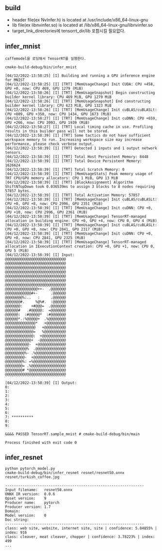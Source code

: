## build
- header file(ex NvInfer.h) is located at /usr/include/x86_64-linux-gnu 
- lib file(ex libnvinfer.so) is located at /lib/x86_64-linux-gnu/libnvinfer.so
- target_link_directories에 tensorrt_dir/lib 포함시킬 필요없다.

## infer_mnist
    caffemodel을 로딩해서 TensorRT를 실행한다. 

    cmake-build-debug/bin/infer_mnist

    [04/12/2022-13:58:25] [I] Building and running a GPU inference engine for MNIST
    [04/12/2022-13:58:25] [I] [TRT] [MemUsageChange] Init CUDA: CPU +458, GPU +0, now: CPU 469, GPU 1279 (MiB)
    [04/12/2022-13:58:26] [I] [TRT] [MemUsageSnapshot] Begin constructing builder kernel library: CPU 469 MiB, GPU 1279 MiB
    [04/12/2022-13:58:26] [I] [TRT] [MemUsageSnapshot] End constructing builder kernel library: CPU 623 MiB, GPU 1323 MiB
    [04/12/2022-13:58:26] [I] [TRT] [MemUsageChange] Init cuBLAS/cuBLASLt: CPU +809, GPU +350, now: CPU 1434, GPU 1673 (MiB)
    [04/12/2022-13:58:27] [I] [TRT] [MemUsageChange] Init cuDNN: CPU +659, GPU +266, now: CPU 2093, GPU 1939 (MiB)
    [04/12/2022-13:58:27] [I] [TRT] Local timing cache in use. Profiling results in this builder pass will not be stored.
    [04/12/2022-13:58:39] [I] [TRT] Some tactics do not have sufficient workspace memory to run. Increasing workspace size may increase performance, please check verbose output.
    [04/12/2022-13:58:39] [I] [TRT] Detected 1 inputs and 1 output network tensors.
    [04/12/2022-13:58:39] [I] [TRT] Total Host Persistent Memory: 8448
    [04/12/2022-13:58:39] [I] [TRT] Total Device Persistent Memory: 1626624
    [04/12/2022-13:58:39] [I] [TRT] Total Scratch Memory: 0
    [04/12/2022-13:58:39] [I] [TRT] [MemUsageStats] Peak memory usage of TRT CPU/GPU memory allocators: CPU 1 MiB, GPU 13 MiB
    [04/12/2022-13:58:39] [I] [TRT] [BlockAssignment] Algorithm ShiftNTopDown took 0.036539ms to assign 3 blocks to 8 nodes requiring 57857 bytes.
    [04/12/2022-13:58:39] [I] [TRT] Total Activation Memory: 57857
    [04/12/2022-13:58:39] [I] [TRT] [MemUsageChange] Init cuBLAS/cuBLASLt: CPU +0, GPU +8, now: CPU 2996, GPU 2351 (MiB)
    [04/12/2022-13:58:39] [I] [TRT] [MemUsageChange] Init cuDNN: CPU +0, GPU +10, now: CPU 2996, GPU 2361 (MiB)
    [04/12/2022-13:58:39] [I] [TRT] [MemUsageChange] TensorRT-managed allocation in building engine: CPU +0, GPU +4, now: CPU 0, GPU 4 (MiB)
    [04/12/2022-13:58:39] [I] [TRT] [MemUsageChange] Init cuBLAS/cuBLASLt: CPU +0, GPU +8, now: CPU 2841, GPU 2317 (MiB)
    [04/12/2022-13:58:39] [I] [TRT] [MemUsageChange] Init cuDNN: CPU +0, GPU +8, now: CPU 2841, GPU 2325 (MiB)
    [04/12/2022-13:58:39] [I] [TRT] [MemUsageChange] TensorRT-managed allocation in IExecutionContext creation: CPU +0, GPU +1, now: CPU 0, GPU 5 (MiB)
    [04/12/2022-13:58:39] [I] Input:
    @@@@@@@@@@@@@@@@@@@@@@@@@@@@
    @@@@@@@@@@@@@@@@@@@@@@@@@@@@
    @@@@@@@@@@@@@@@@@@@@@@@@@@@@
    @@@@@@@@@@@@@@@@@@@@@@@@@@@@
    @@@@@@@@@@@@@@@@@@@@@@@@@@@@
    @@@@@@@@@@@@@@@@@@@@@@@@@@@@
    @@@@@@@@@@@@@@@@@@@@@@@@@@@@
    @@@@@@@@@@@@@@@++-  .@@@@@@@
    @@@@@@@@@@@@#+-      .@@@@@@
    @@@@@@@@%:..   :     .@@@@@@
    @@@@@@@#.     %@%#.  :@@@@@@
    @@@@@@@:    +#@@@=  .@@@@@@@
    @@@@@@#   .#@@@@@:  =@@@@@@@
    @@@@@@:  :#@@@@@*  :#@@@@@@@
    @@@@@@*.:%@@@@@+  .%@@@@@@@@
    @@@@@@@@@@@@@@*   +@@@@@@@@@
    @@@@@@@@@@@@@@   +@@@@@@@@@@
    @@@@@@@@@@@@@=   %@@@@@@@@@@
    @@@@@@@@@@@@@:  +@@@@@@@@@@@
    @@@@@@@@@@@@+  -@@@@@@@@@@@@
    @@@@@@@@@@@-  +@@@@@@@@@@@@@
    @@@@@@@@@@%  .@@@@@@@@@@@@@@
    @@@@@@@@@%- .%@@@@@@@@@@@@@@
    @@@@@@@@@-  +@@@@@@@@@@@@@@@
    @@@@@@@@%: =%@@@@@@@@@@@@@@@
    @@@@@@@@= .%@@@@@@@@@@@@@@@@
    @@@@@@@@# *@@@@@@@@@@@@@@@@@
    @@@@@@@@@@@@@@@@@@@@@@@@@@@@

    [04/12/2022-13:58:39] [I] Output:
    0:
    1:
    2:
    3:
    4:
    5:
    6:
    7: **********
    8:
    9:

    &&&& PASSED TensorRT.sample_mnist # cmake-build-debug/bin/main

    Process finished with exit code 0


## infer_resnet

    python pytorch_model.py
    cmake-build-debug/bin/infer_resnet resnet/resnet50.onnx resnet/turkish_coffee.jpg
    
    ----------------------------------------------------------------
    Input filename:   resnet50.onnx
    ONNX IR version:  0.0.6
    Opset version:    9
    Producer name:    pytorch
    Producer version: 1.7
    Domain:           
    Model version:    0
    Doc string:       
    ----------------------------------------------------------------
    class: web site, website, internet site, site | confidence: 5.84855% | index: 916
    class: cleaver, meat cleaver, chopper | confidence: 3.78223% | index: 499
    ...
